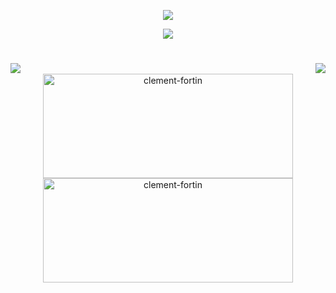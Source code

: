 <!--
**supercrytoking/supercrytoking** is a ✨ _special_ ✨ repository because its `README.md` (this file) appears on your GitHub profile.

Here are some ideas to get you started:

- 🔭 I’m currently working on ...
- 🌱 I’m currently learning ...
- 👯 I’m looking to collaborate on ...
- 🤔 I’m looking for help with ...
- 💬 Ask me about ...
- 📫 How to reach me: ...
- 😄 Pronouns: ...
- ⚡ Fun fact: ...
-->

<p align="center">
  <a href="https://github.com/DenverCoder1/readme-typing-svg">
    <img src="https://readme-typing-svg.herokuapp.com?lines=I%20am%20a%20Full%20Stack%20Developer;Web,%20Mobile,%20Desktop%20&center=true&width=800&height=60">
  </a>
</p>

<!-- <img src="https://github.com/TopTalentDev/TopTalentDev/blob/main/1.gif" alt="Awesome Badge" width="100%" height="450px"/> -->
<p align="center">
  <a href="https://skillicons.dev">
    <img src="https://skillicons.dev/icons?i=cs,cpp,html,css,bots,java,py,pytorch,tensorflow,solidity,js,nodejs,matlab,firebase" />
  </a>
</p>
<h1 align="center">
  <img align="left" src="https://visitor-badge.laobi.icu/badge?page_id=toshinestar.toshinestar" />
  <img align="right" src="https://img.shields.io/github/followers/toshinestar?label=Follow&style=for-the-badge&logo=appveyor" />
</h1>
<br />

<div align="center">
  <img src="https://github-readme-stats.vercel.app/api?username=toshinestar&show_icons=true&theme=transparent" alt="clement-fortin" width=400 height=167/>
  <img src="https://github-readme-stats.vercel.app/api/top-langs/?username=toshinestar&layout=compact&show_icons=true&theme=transparent" alt="clement-fortin" width=400 height=167/>
</div>
